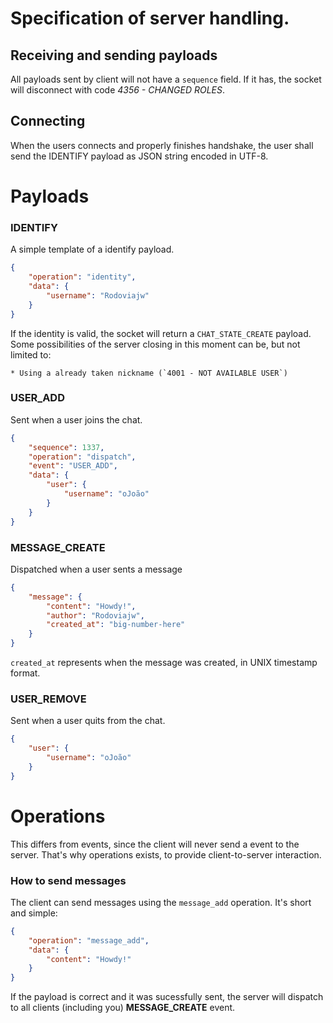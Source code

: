 # Specification of server handling.

## Receiving and sending payloads

All payloads sent by client will not have a `sequence` field. If it has, the socket will disconnect with code *4356 - CHANGED ROLES*.

## Connecting

When the users connects and properly finishes handshake, the user shall send the IDENTIFY payload as JSON string encoded in UTF-8.

# Payloads

### IDENTIFY

A simple template of a identify payload.

```json
{
    "operation": "identity",
    "data": {
        "username": "Rodoviajw"
    }
}
```

If the identity is valid, the socket will return a `CHAT_STATE_CREATE` payload.
Some possibilities of the server closing in this moment can be, but not limited to:

    * Using a already taken nickname (`4001 - NOT AVAILABLE USER`)

### USER_ADD

Sent when a user joins the chat.

```json
{
    "sequence": 1337,
    "operation": "dispatch",
    "event": "USER_ADD",
    "data": {
        "user": {
            "username": "oJoão"
        }
    }
}
```

### MESSAGE_CREATE

Dispatched when a user sents a message

```json
{
    "message": {
        "content": "Howdy!",
        "author": "Rodoviajw",
        "created_at": "big-number-here"
    }
}
```

`created_at` represents when the message was created, in UNIX timestamp format.

### USER_REMOVE

Sent when a user quits from the chat.

```json
{
    "user": {
        "username": "oJoão"
    }
}
```

# Operations

This differs from events, since the client will never send a event to the server. That's why operations exists, to provide client-to-server interaction.

### How to send messages

The client can send messages using the `message_add` operation. It's short and simple:

```json
{
    "operation": "message_add",
    "data": {
        "content": "Howdy!"
    }
}
```

If the payload is correct and it was sucessfully sent, the server will dispatch to all clients (including you) **MESSAGE_CREATE** event.


